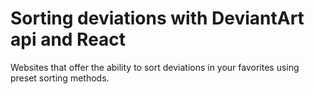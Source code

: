# Sorting deviations with DeviantArt api and React

Websites that offer the ability to sort deviations in your favorites using preset sorting methods.
